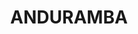 ---
lastmod: '2025-04-06T06:05:21+00:00'
latitude: -27.18463
layout: suburb
longitude: 152.008635
postcode: '4355'
state: QLD
title: ANDURAMBA
url: /qld/anduramba/
---